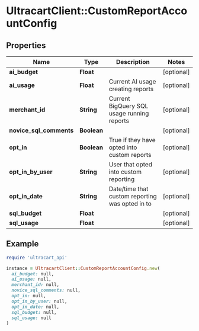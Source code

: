 # UltracartClient::CustomReportAccountConfig

## Properties

| Name | Type | Description | Notes |
| ---- | ---- | ----------- | ----- |
| **ai_budget** | **Float** |  | [optional] |
| **ai_usage** | **Float** | Current AI usage creating reports | [optional] |
| **merchant_id** | **String** | Current BigQuery SQL usage running reports | [optional] |
| **novice_sql_comments** | **Boolean** |  | [optional] |
| **opt_in** | **Boolean** | True if they have opted into custom reports | [optional] |
| **opt_in_by_user** | **String** | User that opted into custom reporting | [optional] |
| **opt_in_date** | **String** | Date/time that custom reporting was opted in to | [optional] |
| **sql_budget** | **Float** |  | [optional] |
| **sql_usage** | **Float** |  | [optional] |

## Example

```ruby
require 'ultracart_api'

instance = UltracartClient::CustomReportAccountConfig.new(
  ai_budget: null,
  ai_usage: null,
  merchant_id: null,
  novice_sql_comments: null,
  opt_in: null,
  opt_in_by_user: null,
  opt_in_date: null,
  sql_budget: null,
  sql_usage: null
)
```

